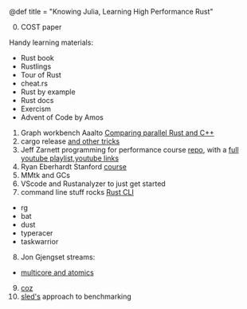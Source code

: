 @def title = "Knowing Julia, Learning High Performance Rust"

0. COST paper

Handy learning materials:
- Rust book
- Rustlings
- Tour of Rust
- cheat.rs
- Rust by example
- Rust docs
- Exercism
- Advent of Code by Amos


1. Graph workbench Aaalto [Comparing parallel Rust and C++](https://parallel-rust-cpp.github.io/)
2. cargo release [and other tricks](https://deterministic.space/high-performance-rust.html)
3. Jeff Zarnett programming for performance course [repo](https://github.com/jzarnett/ece459), with a [full youtube playlist](https://www.youtube.com/watch?v=BE64OK7l20k&list=PLFCH6yhq9yAHnjKmB9RLA2Qdk3XhphqrN),[youtube links](https://www.youtube.com/watch?v=-MDHdqZvxxs&list=PLFCH6yhq9yAHnjKmB9RLA2Qdk3XhphqrN&index=28)
4. Ryan Eberhardt Stanford [course](https://reberhardt.com/blog/2020/10/05/designing-a-new-class-at-stanford-safety-in-systems-programming.html#lectures) 
5. MMtk and GCs 
6. VScode and Rustanalyzer to just get started
7. command line stuff rocks [Rust CLI](https://zaiste.net/posts/shell-commands-rust/)
- rg
- bat
- dust
- typeracer
- taskwarrior

8. Jon Gjengset streams: 
- [multicore and atomics](https://www.youtube.com/watch?v=rMGWeSjctlY)
9. [coz](https://github.com/plasma-umass/coz)
10. [sled's](https://sled.rs/perf#e-prime-and-precise-language) approach to benchmarking
